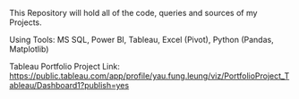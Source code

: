 This Repository will hold all of the code, queries and sources of my Projects.

Using Tools: MS SQL, Power BI, Tableau, Excel (Pivot), Python (Pandas, Matplotlib)

Tableau Portfolio Project Link: https://public.tableau.com/app/profile/yau.fung.leung/viz/PortfolioProject_Tableau/Dashboard1?publish=yes
